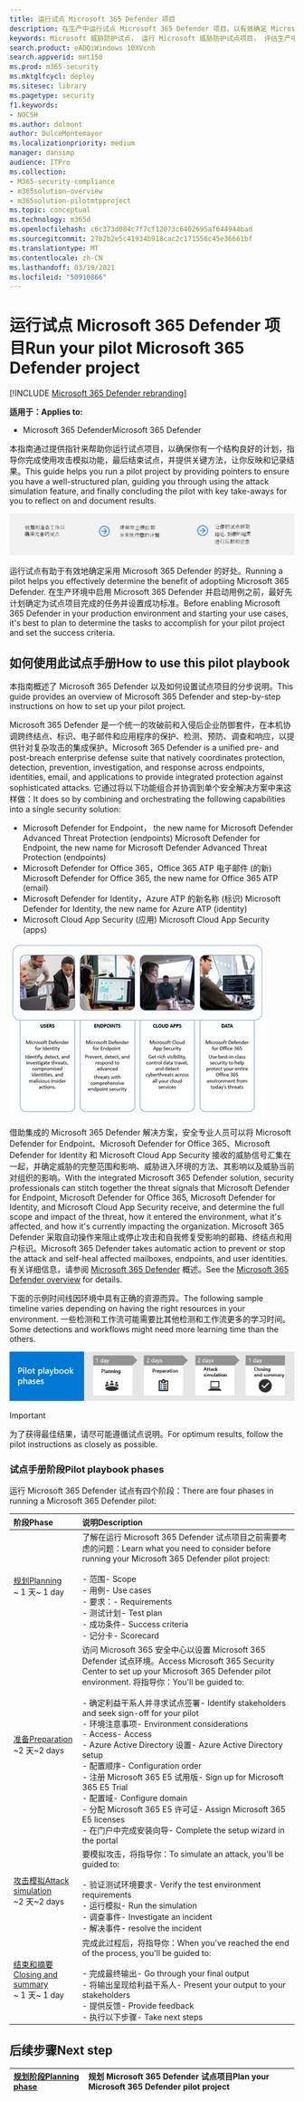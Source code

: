 ```yaml
---
title: 运行试点 Microsoft 365 Defender 项目
description: 在生产中运行试点 Microsoft 365 Defender 项目，以有效确定 Microsoft 365 Defender 的好处和采用。
keywords: Microsoft 威胁防护试点， 运行 Microsoft 威胁防护试点项目， 评估生产中的 Microsoft 威胁防护， Microsoft 威胁防护试点项目， 网络安全， 高级永久性威胁， 企业安全， 设备， 设备， 标识， 用户， 数据， 应用程序， 事件， 自动调查和修正， 高级搜寻
search.product: eADQiWindows 10XVcnh
search.appverid: met150
ms.prod: m365-security
ms.mktglfcycl: deploy
ms.sitesec: library
ms.pagetype: security
f1.keywords:
- NOCSH
ms.author: dolmont
author: DulceMontemayor
ms.localizationpriority: medium
manager: dansimp
audience: ITPro
ms.collection:
- M365-security-compliance
- m365solution-overview
- m365solution-pilotmtpproject
ms.topic: conceptual
ms.technology: m365d
ms.openlocfilehash: c6c373d084c7f7cf12073c6402695af644944bad
ms.sourcegitcommit: 27b2b2e5c41934b918cac2c171556c45e36661bf
ms.translationtype: MT
ms.contentlocale: zh-CN
ms.lasthandoff: 03/19/2021
ms.locfileid: "50910866"
---
```

# <a name="run-your-pilot-microsoft-365-defender-project"></a><span data-ttu-id="77eef-104">运行试点 Microsoft 365 Defender 项目</span><span class="sxs-lookup"><span data-stu-id="77eef-104">Run your pilot Microsoft 365 Defender project</span></span> 

[!INCLUDE [Microsoft 365 Defender rebranding](../includes/microsoft-defender.md)]


<span data-ttu-id="77eef-105">**适用于：**</span><span class="sxs-lookup"><span data-stu-id="77eef-105">**Applies to:**</span></span>
- <span data-ttu-id="77eef-106">Microsoft 365 Defender</span><span class="sxs-lookup"><span data-stu-id="77eef-106">Microsoft 365 Defender</span></span>


<span data-ttu-id="77eef-107">本指南通过提供指针来帮助你运行试点项目，以确保你有一个结构良好的计划，指导你完成使用攻击模拟功能，最后结束试点，并提供关键方法，让你反映和记录结果。</span><span class="sxs-lookup"><span data-stu-id="77eef-107">This guide helps you run a pilot project by providing pointers to ensure you have a well-structured plan, guiding you through using the attack simulation feature, and finally concluding the pilot with key take-aways for you to reflect on and document results.</span></span>

![运行 Microsoft 365 Defender 试点的阶段](../../media/pilotphases.png)


<span data-ttu-id="77eef-109">运行试点有助于有效地确定采用 Microsoft 365 Defender 的好处。</span><span class="sxs-lookup"><span data-stu-id="77eef-109">Running a pilot helps you effectively determine the benefit of adoptiing Microsoft 365 Defender.</span></span> <span data-ttu-id="77eef-110">在生产环境中启用 Microsoft 365 Defender 并启动用例之前，最好先计划确定为试点项目完成的任务并设置成功标准。</span><span class="sxs-lookup"><span data-stu-id="77eef-110">Before enabling Microsoft 365 Defender in your production environment and starting your use cases, it's best to plan to determine the tasks to accomplish for your pilot project and set the success criteria.</span></span> 


## <a name="how-to-use-this-pilot-playbook"></a><span data-ttu-id="77eef-111">如何使用此试点手册</span><span class="sxs-lookup"><span data-stu-id="77eef-111">How to use this pilot playbook</span></span>

<span data-ttu-id="77eef-112">本指南概述了 Microsoft 365 Defender 以及如何设置试点项目的分步说明。</span><span class="sxs-lookup"><span data-stu-id="77eef-112">This guide provides an overview of Microsoft 365 Defender and step-by-step instructions on how to set up your pilot project.</span></span> 

<span data-ttu-id="77eef-113">Microsoft 365 Defender 是一个统一的攻破前和入侵后企业防御套件，在本机协调跨终结点、标识、电子邮件和应用程序的保护、检测、预防、调查和响应，以提供针对复杂攻击的集成保护。</span><span class="sxs-lookup"><span data-stu-id="77eef-113">Microsoft 365 Defender is a unified pre- and post-breach enterprise defense suite that natively coordinates protection, detection, prevention, investigation, and response across endpoints, identities, email, and applications to provide integrated protection against sophisticated attacks.</span></span> <span data-ttu-id="77eef-114">它通过将以下功能组合并协调到单个安全解决方案中来这样做：</span><span class="sxs-lookup"><span data-stu-id="77eef-114">It does so by combining and orchestrating the following capabilities into a single security solution:</span></span>
  - <span data-ttu-id="77eef-115">Microsoft Defender for Endpoint， the new name for Microsoft Defender Advanced Threat Protection (endpoints) </span><span class="sxs-lookup"><span data-stu-id="77eef-115">Microsoft Defender for Endpoint, the new name for Microsoft Defender Advanced Threat Protection (endpoints)</span></span>
  - <span data-ttu-id="77eef-116">Microsoft Defender for Office 365，Office 365 ATP 电子邮件 (的新) </span><span class="sxs-lookup"><span data-stu-id="77eef-116">Microsoft Defender for Office 365, the new name for Office 365 ATP (email)</span></span> 
  - <span data-ttu-id="77eef-117">Microsoft Defender for Identity，Azure ATP 的新名称 (标识) </span><span class="sxs-lookup"><span data-stu-id="77eef-117">Microsoft Defender for Identity, the new name for Azure ATP (identity)</span></span> 
  - <span data-ttu-id="77eef-118">Microsoft Cloud App Security (应用) </span><span class="sxs-lookup"><span data-stu-id="77eef-118">Microsoft Cloud App Security (apps)</span></span>

![适用于of_Microsoft、Microsoft Defender for Identity、终结点 Microsoft Defender for Endpoint、云应用、Microsoft Cloud App Security 和数据、Microsoft Defender for Office 365 的 365 Defender 解决方案的图像](../../media/mtp/m365pillars.png)

<span data-ttu-id="77eef-120">借助集成的 Microsoft 365 Defender 解决方案，安全专业人员可以将 Microsoft Defender for Endpoint、Microsoft Defender for Office 365、Microsoft Defender for Identity 和 Microsoft Cloud App Security 接收的威胁信号汇集在一起，并确定威胁的完整范围和影响、威胁进入环境的方法、其影响以及威胁当前对组织的影响。</span><span class="sxs-lookup"><span data-stu-id="77eef-120">With the integrated Microsoft 365 Defender solution, security professionals can stitch together the threat signals that Microsoft Defender for Endpoint, Microsoft Defender for Office 365, Microsoft Defender for Identity, and Microsoft Cloud App Security receive, and determine the full scope and impact of the threat, how it entered the environment, what it's affected, and how it's currently impacting the organization.</span></span> <span data-ttu-id="77eef-121">Microsoft 365 Defender 采取自动操作来阻止或停止攻击和自我修复受影响的邮箱、终结点和用户标识。</span><span class="sxs-lookup"><span data-stu-id="77eef-121">Microsoft 365 Defender takes automatic action to prevent or stop the attack and self-heal affected mailboxes, endpoints, and user identities.</span></span> <span data-ttu-id="77eef-122">有关详细信息，请参阅 [Microsoft 365 Defender](./microsoft-threat-protection.md) 概述。</span><span class="sxs-lookup"><span data-stu-id="77eef-122">See the [Microsoft 365 Defender overview](./microsoft-threat-protection.md) for details.</span></span>



<span data-ttu-id="77eef-123">下面的示例时间线因环境中具有正确的资源而异。</span><span class="sxs-lookup"><span data-stu-id="77eef-123">The following sample timeline varies depending on having the right resources in your environment.</span></span> <span data-ttu-id="77eef-124">一些检测和工作流可能需要比其他检测和工作流更多的学习时间。</span><span class="sxs-lookup"><span data-stu-id="77eef-124">Some detections and workflows might need more learning time than the others.</span></span>

![运行 Microsoft 365 Defender 试点的示例时间线](../../media/phase-diagrams/pilot-phases.png)

>[!IMPORTANT]
><span data-ttu-id="77eef-126">为了获得最佳结果，请尽可能遵循试点说明。</span><span class="sxs-lookup"><span data-stu-id="77eef-126">For optimum results, follow the pilot instructions as closely as possible.</span></span>


### <a name="pilot-playbook-phases"></a><span data-ttu-id="77eef-127">试点手册阶段</span><span class="sxs-lookup"><span data-stu-id="77eef-127">Pilot playbook phases</span></span> 

<span data-ttu-id="77eef-128">运行 Microsoft 365 Defender 试点有四个阶段：</span><span class="sxs-lookup"><span data-stu-id="77eef-128">There are four phases in running a Microsoft 365 Defender pilot:</span></span>

|<span data-ttu-id="77eef-129">阶段</span><span class="sxs-lookup"><span data-stu-id="77eef-129">Phase</span></span> | <span data-ttu-id="77eef-130">说明</span><span class="sxs-lookup"><span data-stu-id="77eef-130">Description</span></span> | 
|:-------|:-----|
| [<span data-ttu-id="77eef-131">规划</span><span class="sxs-lookup"><span data-stu-id="77eef-131">Planning</span></span>](mtp-pilot-plan.md)<br> <span data-ttu-id="77eef-132">~ 1 天</span><span class="sxs-lookup"><span data-stu-id="77eef-132">~ 1 day</span></span>| <span data-ttu-id="77eef-133">了解在运行 Microsoft 365 Defender 试点项目之前需要考虑的问题：</span><span class="sxs-lookup"><span data-stu-id="77eef-133">Learn what you need to consider before running your Microsoft 365 Defender pilot project:</span></span> <br><br><span data-ttu-id="77eef-134">- 范围</span><span class="sxs-lookup"><span data-stu-id="77eef-134">- Scope</span></span> <br> <span data-ttu-id="77eef-135">- 用例</span><span class="sxs-lookup"><span data-stu-id="77eef-135">- Use cases</span></span> <br><span data-ttu-id="77eef-136">- 要求：</span><span class="sxs-lookup"><span data-stu-id="77eef-136">- Requirements</span></span> <br><span data-ttu-id="77eef-137">- 测试计划</span><span class="sxs-lookup"><span data-stu-id="77eef-137">- Test plan</span></span> <br> <span data-ttu-id="77eef-138">- 成功条件</span><span class="sxs-lookup"><span data-stu-id="77eef-138">- Success criteria</span></span> <br> <span data-ttu-id="77eef-139">- 记分卡</span><span class="sxs-lookup"><span data-stu-id="77eef-139">- Scorecard</span></span> 
| [<span data-ttu-id="77eef-140">准备</span><span class="sxs-lookup"><span data-stu-id="77eef-140">Preparation</span></span>](mtp-evaluation.md) <br><span data-ttu-id="77eef-141">~2 天</span><span class="sxs-lookup"><span data-stu-id="77eef-141">~2 days</span></span>|  <span data-ttu-id="77eef-142">访问 Microsoft 365 安全中心以设置 Microsoft 365 Defender 试点环境。</span><span class="sxs-lookup"><span data-stu-id="77eef-142">Access Microsoft 365 Security Center to set up your Microsoft 365 Defender pilot  environment.</span></span> <span data-ttu-id="77eef-143">将指导你：</span><span class="sxs-lookup"><span data-stu-id="77eef-143">You'll be guided to:</span></span><br><br><span data-ttu-id="77eef-144">- 确定利益干系人并寻求试点签署</span><span class="sxs-lookup"><span data-stu-id="77eef-144">- Identify stakeholders and seek sign-off for your pilot</span></span> <br> <span data-ttu-id="77eef-145">- 环境注意事项</span><span class="sxs-lookup"><span data-stu-id="77eef-145">- Environment considerations</span></span> <br><span data-ttu-id="77eef-146">- Access</span><span class="sxs-lookup"><span data-stu-id="77eef-146">- Access</span></span> <br><span data-ttu-id="77eef-147">- Azure Active Directory 设置</span><span class="sxs-lookup"><span data-stu-id="77eef-147">- Azure Active Directory setup</span></span> <br> <span data-ttu-id="77eef-148">- 配置顺序</span><span class="sxs-lookup"><span data-stu-id="77eef-148">- Configuration order</span></span> <br> <span data-ttu-id="77eef-149">- 注册 Microsoft 365 E5 试用版</span><span class="sxs-lookup"><span data-stu-id="77eef-149">- Sign up for Microsoft 365 E5 Trial</span></span> <br> <span data-ttu-id="77eef-150">- 配置域</span><span class="sxs-lookup"><span data-stu-id="77eef-150">- Configure domain</span></span> <br><span data-ttu-id="77eef-151">- 分配 Microsoft 365 E5 许可证</span><span class="sxs-lookup"><span data-stu-id="77eef-151">- Assign Microsoft 365 E5 licenses</span></span> <br> <span data-ttu-id="77eef-152">- 在门户中完成安装向导</span><span class="sxs-lookup"><span data-stu-id="77eef-152">- Complete the setup wizard in the portal</span></span>|
| [<span data-ttu-id="77eef-153">攻击模拟</span><span class="sxs-lookup"><span data-stu-id="77eef-153">Attack simulation</span></span>](mtp-pilot-simulate.md) <br><span data-ttu-id="77eef-154">~2 天</span><span class="sxs-lookup"><span data-stu-id="77eef-154">~2 days</span></span>| <span data-ttu-id="77eef-155">要模拟攻击，将指导你：</span><span class="sxs-lookup"><span data-stu-id="77eef-155">To simulate an attack, you'll be guided to:</span></span><br><br><span data-ttu-id="77eef-156">- 验证测试环境要求</span><span class="sxs-lookup"><span data-stu-id="77eef-156">- Verify the test environment requirements</span></span> <br><span data-ttu-id="77eef-157">- 运行模拟</span><span class="sxs-lookup"><span data-stu-id="77eef-157">-  Run the simulation</span></span> <br><span data-ttu-id="77eef-158">- 调查事件</span><span class="sxs-lookup"><span data-stu-id="77eef-158">- Investigate an incident</span></span> <br><span data-ttu-id="77eef-159">- 解决事件</span><span class="sxs-lookup"><span data-stu-id="77eef-159">- resolve the incident</span></span> 
| [<span data-ttu-id="77eef-160">结束和摘要</span><span class="sxs-lookup"><span data-stu-id="77eef-160">Closing and summary</span></span>](mtp-pilot-close.md) <br><span data-ttu-id="77eef-161">~ 1 天</span><span class="sxs-lookup"><span data-stu-id="77eef-161">~ 1 day</span></span>| <span data-ttu-id="77eef-162">完成此过程后，将指导你：</span><span class="sxs-lookup"><span data-stu-id="77eef-162">When you've reached the end of the process, you'll be guided to:</span></span><br><br><span data-ttu-id="77eef-163">- 完成最终输出</span><span class="sxs-lookup"><span data-stu-id="77eef-163">- Go through your final output</span></span><br><span data-ttu-id="77eef-164">- 将输出呈现给利益干系人</span><span class="sxs-lookup"><span data-stu-id="77eef-164">- Present your output to your stakeholders</span></span> <br><span data-ttu-id="77eef-165">- 提供反馈</span><span class="sxs-lookup"><span data-stu-id="77eef-165">- Provide feedback</span></span> <br><span data-ttu-id="77eef-166">- 执行以下步骤</span><span class="sxs-lookup"><span data-stu-id="77eef-166">- Take next steps</span></span> 

## <a name="next-step"></a><span data-ttu-id="77eef-167">后续步骤</span><span class="sxs-lookup"><span data-stu-id="77eef-167">Next step</span></span>
|[<span data-ttu-id="77eef-168">规划阶段</span><span class="sxs-lookup"><span data-stu-id="77eef-168">Planning phase</span></span>](mtp-pilot-plan.md) | <span data-ttu-id="77eef-169">规划 Microsoft 365 Defender 试点项目</span><span class="sxs-lookup"><span data-stu-id="77eef-169">Plan your Microsoft 365 Defender pilot project</span></span> 
|:-------|:-----|